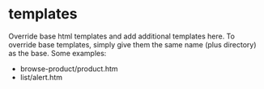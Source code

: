 templates
=========

Override base html templates and add additional templates here.
To override base templates, simply give them the same name (plus directory) as the base. Some examples:
- browse-product/product.htm
- list/alert.htm